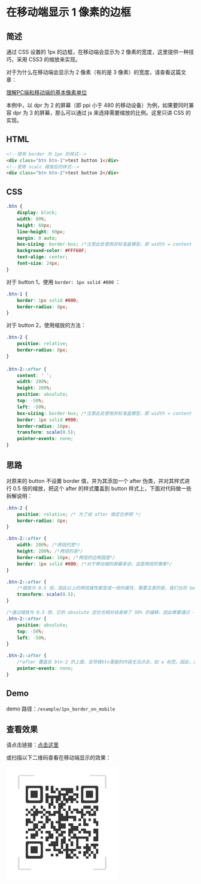 # 在移动端显示 1 像素的边框

## 简述

通过 CSS 设置的 1px 的边框，在移动端会显示为 2 像素的宽度，这里提供一种技巧，采用 CSS3 的缩放来实现。

对于为什么在移动端会显示为 2 像素（有的是 3 像素）的宽度，请查看这篇文章：

[理解PC端和移动端的基本像素单位](/docs/pc_mobile_pixel_unit.md)

本例中，以 dpr 为 2 的屏幕（即 ppi 小于 480 的移动设备）为例，如果要同时兼容 dpr 为 3 的屏幕，那么可以通过 js 来选择需要缩放的比例。这里只讲 CSS 的实现。

## HTML

```html
<!--使用 border 为 1px 的样式-->
<div class="btn btn-1">test button 1</div>
<!--使用 scalc 缩放后的样式-->
<div class="btn btn-2">test button 2</div>
```

## CSS

```css
.btn {
	display: block;
	width: 80%;
	height: 60px;
	line-height: 60px;
	margin: 0 auto;
	box-sizing: border-box; /*注意此处使用非标准盒模型，即 width = content + padding + border*/
	background-color: #FFF68F;
	text-align: center;
	font-size: 24px;
}
```

对于 button 1，使用 `border: 1px solid #000` ：

```css
.btn-1 {
	border: 1px solid #000;
	border-radius: 8px;
}
```

对于 button 2，使用缩放的方法：


```css
.btn-2 {
	position: relative;
	border-radius: 8px;
}

.btn-2::after {
	content: ' ';
	width: 200%;
	height: 200%;
	position: absolute;
	top: -50%;
	left: -50%;
	box-sizing: border-box; /*注意此处使用非标准盒模型，即 width = content + padding + border*/
	border: 1px solid #000;
	border-radius: 16px;
	transform: scale(0.5);
	pointer-events: none;
}
```

## 思路

对原来的 button 不设置 border 值，并为其添加一个 after 伪类，并对其样式进行 0.5 倍的缩放，把这个 after 的样式覆盖到 button 样式上，下面对代码做一些拆解说明：

```css
.btn-2 {
	position: relative; /* 为了给 after 做定位参照 */
	border-radius: 8px;
}
```

```css
.btn-2::after {
  	width: 200%; /*两倍的宽*/
	height: 200%; /*两倍的高*/
    border-radius: 16px; /*两倍的边角圆度*/
    border: 1px solid #000; /*对于移动端的屏幕来说，这是两倍的像素*/
}
```

```css
.btn-2::after {
    /*缩放为 0.5 倍，因此以上的两倍属性都变成一倍的属性，需要注意的是，我们也将 border 的宽度也缩小了一倍*/
	transform: scale(0.5);
}	
```

```css
/*通过缩放为 0.5 倍，它的 absolute 定位也相对自身做了 50% 的偏移，因此需要通过 -50% 的左右距离来做平衡*/
.btn-2::after {
	position: absolute;
	top: -50%;
	left: -50%;
}
```

```css
.btn-2::after {
    /*after 覆盖在 btn-2 的上面，会导致btn里面的内容无法点击，如 a 标签。因此，加上这个属性可以进行点击穿透*/
	pointer-events: none;
}
```

## Demo

demo 路径：`/example/1px_border_on_mobile`

##  查看效果

请点击链接：[点击这里](https://wengyifeng-hl.github.io/css-cookbook/example/1px_border_on_mobile/index.html)

或扫描以下二维码查看在移动端显示的效果：

![移动端查看效果](../resources/1px_border_on_mobile/1px_border_on_mobile.png)


